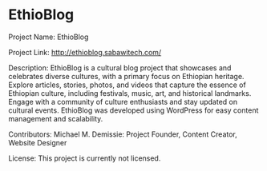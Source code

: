 # EthioBlog

Project Name: EthioBlog

Project Link: http://ethioblog.sabawitech.com/

Description:
EthioBlog is a cultural blog project that showcases and celebrates diverse cultures, with a primary focus on Ethiopian heritage. Explore articles, stories, photos, and videos that capture the essence of Ethiopian culture, including festivals, music, art, and historical landmarks. Engage with a community of culture enthusiasts and stay updated on cultural events. EthioBlog was developed using WordPress for easy content management and scalability.

Contributors:
Michael M. Demissie: Project Founder, Content Creator, Website Designer

License:
This project is currently not licensed.

